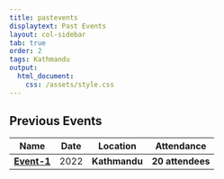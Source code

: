 ```yaml
---
title: pastevents
displaytext: Past Events
layout: col-sidebar
tab: true
order: 2
tags: Kathmandu
output:
  html_document:
    css: /assets/style.css
---
```


## Previous Events

| Name | Date | Location | Attendance |
| ---- | ---- | -------- | ---------- |
| **[Event-1](https://owasp.org/www-chapter-kathmandu)**   | 2022 | **Kathmandu** | **20 attendees** |
